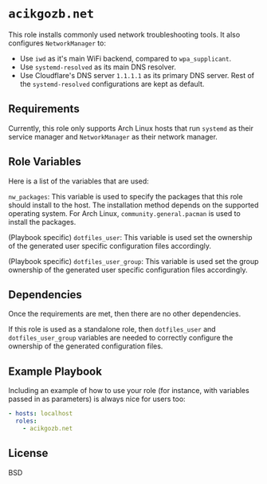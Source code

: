 # `acikgozb.net`

This role installs commonly used network troubleshooting tools.
It also configures `NetworkManager` to:

- Use `iwd` as it's main WiFi backend, compared to `wpa_supplicant`.
- Use `systemd-resolved` as its main DNS resolver.
- Use Cloudflare's DNS server `1.1.1.1` as its primary DNS server. Rest of the `systemd-resolved` configurations are kept as default.

## Requirements

Currently, this role only supports Arch Linux hosts that run `systemd` as their service manager and `NetworkManager` as their network manager.

## Role Variables

Here is a list of the variables that are used:

`nw_packages`: This variable is used to specify the packages that this role should install to the host.
The installation method depends on the supported operating system. For Arch Linux, `community.general.pacman` is used to install the packages.

(Playbook specific) `dotfiles_user`: This variable is used set the ownership of the generated user specific configuration files accordingly.

(Playbook specific) `dotfiles_user_group`: This variable is used set the group ownership of the generated user specific configuration files accordingly.

## Dependencies

Once the requirements are met, then there are no other dependencies.

If this role is used as a standalone role, then `dotfiles_user` and `dotfiles_user_group` variables are needed to correctly configure the ownership of the generated configuration files.

## Example Playbook

Including an example of how to use your role (for instance, with variables passed in as parameters) is always nice for users too:

```yml
- hosts: localhost
  roles:
    - acikgozb.net
```

## License

BSD
